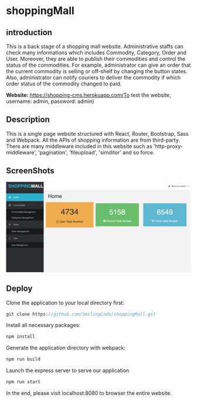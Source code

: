 # shoppingMall

## introduction

This is a back stage of a shopping mall website. Administrative staffs can check many informations which includes Commodity, Category, Order and User. Moreover, they are able to publish their commodities and control the status of the commodities. For example, administrator can give an order that the current commodity is selling or off-shelf by changing the button states. Also, administrator can notify couriers to deliver the commodity if which order status of the commodity changed to paid.

**Website:** https://shopping-cms.herokuapp.com(To test the website, username: admin, password: admin)

## Description

This is a single page website structured with React, Router, Bootstrap, Sass and Webpack. All the APIs of shopping information are from third-party. There are many middleware included in this website such as 'http-proxy-middleware', 'pagination', 'fileupload', 'simditor' and so force.

## ScreenShots

<p align="center"><img src="screenshot/shoppingMall.png"></p>

## Deploy

Clone the application to your local directory first:
```javascript
git clone https://github.com/SmilingCode/shoppingMall.git
```

Install all necessary packages:
```javascript
npm install
```

Generate the application directory with webpack:
```javascript
npm run build
```

Launch the express server to serve our application
```javascript
npm run start
```

In the end, please visit localhost:8080 to browser the entire website.
